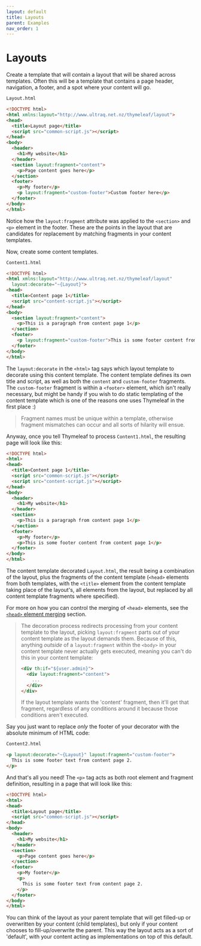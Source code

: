 ```yaml
---
layout: default
title: Layouts
parent: Examples
nav_order: 1
---
```


Layouts
=======

Create a template that will contain a layout that will be shared across
templates.  Often this will be a template that contains a page header,
navigation, a footer, and a spot where your content will go.

```html
Layout.html

<!DOCTYPE html>
<html xmlns:layout="http://www.ultraq.net.nz/thymeleaf/layout">
<head>
  <title>Layout page</title>
  <script src="common-script.js"></script>
</head>
<body>
  <header>
    <h1>My website</h1>
  </header>
  <section layout:fragment="content">
    <p>Page content goes here</p>
  </section>
  <footer>
    <p>My footer</p>
    <p layout:fragment="custom-footer">Custom footer here</p>
  </footer>  
</body>
</html>
```

Notice how the `layout:fragment` attribute was applied to the `<section>` and
`<p>` element in the footer.  These are the points in the layout that are
candidates for replacement by matching fragments in your content templates.

Now, create some content templates.

```html
Content1.html

<!DOCTYPE html>
<html xmlns:layout="http://www.ultraq.net.nz/thymeleaf/layout"
  layout:decorate="~{Layout}">
<head>
  <title>Content page 1</title>
  <script src="content-script.js"></script>
</head>
<body>
  <section layout:fragment="content">
    <p>This is a paragraph from content page 1</p>
  </section>
  <footer>
    <p layout:fragment="custom-footer">This is some footer content from content page 1</p>
  </footer>
</body>
</html>
```

The `layout:decorate` in the `<html>` tag says which layout template to decorate
using this content template.  The content template defines its own title and
script, as well as both the `content` and `custom-footer` fragments.  The `custom-footer`
fragment is within a `<footer>` element, which isn't really necessary, but might
be handy if you wish to do static templating of the content template which is
one of the reasons one uses Thymeleaf in the first place :)

> Fragment names must be unique within a template, otherwise fragment mismatches
> can occur and all sorts of hilarity will ensue.

Anyway, once you tell Thymeleaf to process `Content1.html`, the resulting page
will look like this:

```html
<!DOCTYPE html>
<html>
<head>
  <title>Content page 1</title>
  <script src="common-script.js"></script>
  <script src="content-script.js"></script>
</head>
<body>
  <header>
    <h1>My website</h1>
  </header>
  <section>
    <p>This is a paragraph from content page 1</p>
  </section>
  <footer>
    <p>My footer</p>
    <p>This is some footer content from content page 1</p>
  </footer>  
</body>
</html>
```

The content template decorated `Layout.html`, the result being a combination of
the layout, plus the fragments of the content template (`<head>` elements from
both templates, with the `<title>` element from the content template taking
place of the layout's, all elements from the layout, but replaced by all content
template fragments where specified).

For more on how you can control the merging of `<head>` elements, see the
[`<head>` element merging](docs/configuration.md#head-element-merging) section.

> The decoration process redirects processing from your content template to the
> layout, picking `layout:fragment` parts out of your content template as the
> layout demands them.  Because of this, anything _outside_ of a `layout:fragment`
> within the `<body>` in your content template never actually gets executed,
> meaning you can't do this in your content template:
> 
> ```html
> <div th:if="${user.admin}">
>   <div layout:fragment="content">
>     ...
>   </div>
> </div>
> ```
> 
> If the layout template wants the 'content' fragment, then it'll get that
> fragment, regardless of any conditions around it because those conditions
> aren't executed.

Say you just want to replace _only_ the footer of your decorator with the
absolute minimum of HTML code:

```html
Content2.html

<p layout:decorate="~{Layout}" layout:fragment="custom-footer">
  This is some footer text from content page 2.
</p>
```

And that's all you need!  The `<p>` tag acts as both root element and fragment
definition, resulting in a page that will look like this:

```html
<!DOCTYPE html>
<html>
<head>
  <title>Layout page</title>
  <script src="common-script.js"></script>
</head>
<body>
  <header>
    <h1>My website</h1>
  </header>
  <section>
    <p>Page content goes here</p>
  </section>
  <footer>
    <p>My footer</p>
    <p>
      This is some footer text from content page 2.
    </p>
  </footer>  
</body>
</html>
```

You can think of the layout as your parent template that will get filled-up or
overwritten by your content (child templates), but only if your content chooses
to fill-up/overwrite the parent.  This way the layout acts as a sort of
'default', with your content acting as implementations on top of this default.
